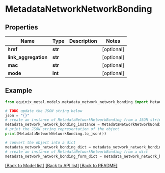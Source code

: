 # MetadataNetworkNetworkBonding


## Properties

Name | Type | Description | Notes
------------ | ------------- | ------------- | -------------
**href** | **str** |  | [optional] 
**link_aggregation** | **str** |  | [optional] 
**mac** | **str** |  | [optional] 
**mode** | **int** |  | [optional] 

## Example

```python
from equinix_metal.models.metadata_network_network_bonding import MetadataNetworkNetworkBonding

# TODO update the JSON string below
json = "{}"
# create an instance of MetadataNetworkNetworkBonding from a JSON string
metadata_network_network_bonding_instance = MetadataNetworkNetworkBonding.from_json(json)
# print the JSON string representation of the object
print(MetadataNetworkNetworkBonding.to_json())

# convert the object into a dict
metadata_network_network_bonding_dict = metadata_network_network_bonding_instance.to_dict()
# create an instance of MetadataNetworkNetworkBonding from a dict
metadata_network_network_bonding_form_dict = metadata_network_network_bonding.from_dict(metadata_network_network_bonding_dict)
```
[[Back to Model list]](../README.md#documentation-for-models) [[Back to API list]](../README.md#documentation-for-api-endpoints) [[Back to README]](../README.md)


